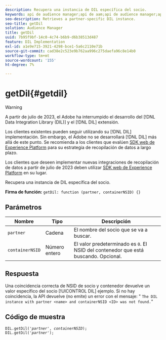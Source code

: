 ```yaml
---
description: Recupera una instancia de DIL específica del socio.
keywords: api de audience manager;api de aam;api de audience manager;api de aam
seo-description: Retrieves a partner-specific DIL instance.
seo-title: getDil
solution: Audience Manager
title: getDil
uuid: 7b95f9bf-14c0-4c74-b6b9-d6b38513d487
feature: DIL Implementation
exl-id: a1e9e715-3921-4298-bce1-5a6c2110e71b
source-git-commit: cad38e2c523e9b762aa996c275daefa96c8e14b0
workflow-type: tm+mt
source-wordcount: '155'
ht-degree: 7%

---
```


# getDil{#getdil}

>[!WARNING]
>
>A partir de julio de 2023, el Adobe ha interrumpido el desarrollo del [!DNL Data Integration Library (DIL)] y el [!DNL DIL] extensión.
>
>Los clientes existentes pueden seguir utilizando su [!DNL DIL] implementación. Sin embargo, el Adobe no se desarrollará [!DNL DIL] más allá de este punto. Se recomienda a los clientes que evalúen [SDK web de Experience Platform](https://experienceleague.adobe.com/docs/experience-platform/edge/home.html?lang=en) para su estrategia de recopilación de datos a largo plazo.
>
>Los clientes que deseen implementar nuevas integraciones de recopilación de datos a partir de julio de 2023 deben utilizar [SDK web de Experience Platform](https://experienceleague.adobe.com/docs/experience-platform/edge/home.html?lang=en) en su lugar.

Recupera una instancia de DIL específica del socio.

**Firma de función:** `getDil: function (partner, containerNSID) {}`

<!-- r_dil_get_dil.xml -->

## Parámetros

| Nombre | Tipo | Descripción |
|---|---|---|
| `partner` | Cadena | El nombre del socio que se va a buscar. |
| `containerNSID` | Número entero | El valor predeterminado es `0`. El NSID del contenedor que está buscando. Opcional. |

## Respuesta

Una coincidencia correcta de NSID de socio y contenedor devuelve un valor específico del socio [!UICONTROL DIL] ejemplo. Si no hay coincidencia, la API devuelve (no emite) un error con el mensaje: &quot; `The DIL instance with partner <name> and containerNSID <ID> was not found.`&quot;

## Código de muestra

<pre class="java"><code>DIL.getDil('<i>partner</i>', <i>containerNSID</i>); 
DIL.getDil('<i>partner</i>');</code></pre>
